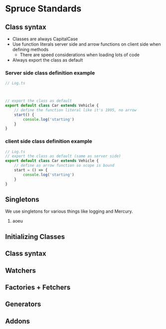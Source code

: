 # Spruce Standards

## Class syntax

* Classes are always CapitalCase
* Use function literals server side and arrow functions on client side when defining methods
   * There are speed considerations when loading lots of code
 * Always export the class as default

### Server side class definition example
```ts
// Log.ts



// export the class as default
export default class Car extends Vehicle {
    // define the function literal like it's 1995, no arrow
    start() {
        console.log('starting')    
    }
}
```

### client side class definition example
```ts
// Log.ts
// export the class as default (same as server side)
export default class Car extends Vehicle {
    // define as arrow function so scope is bound 
    start = () => {
        console.log('starting')
    }
}

```

## Singletons

We use singletons for various things like logging and Mercury. 

1. aoeu

## Initializing Classes

## Class syntax

## Watchers

## Factories + Fetchers

## Generators

## **Addons**
